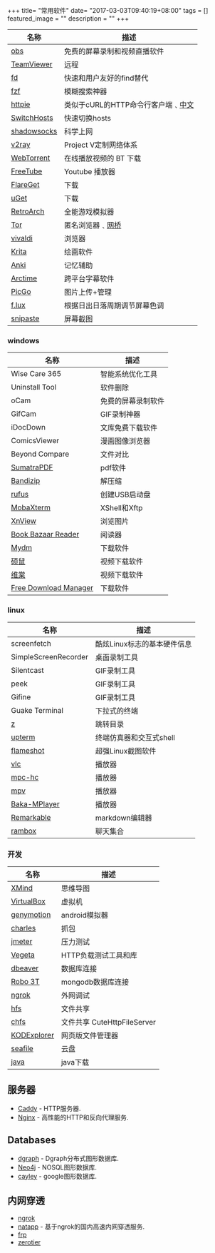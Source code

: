 +++
title= "常用软件"
date= "2017-03-03T09:40:19+08:00"
tags = []
featured_image = ""
description = ""
+++

|名称             |描述                 |
|-----------------|---------------------|
|[obs](https://obsproject.com/)                      |免费的屏幕录制和视频直播软件|
|[TeamViewer](https://www.teamviewer.com)            |远程|
|[fd](https://github.com/sharkdp/fd)                 |快速和用户友好的find替代|
|[fzf](https://github.com/junegunn/fzf)              |模糊搜索神器|
|[httpie](https://github.com/jakubroztocil/httpie)   |类似于cURL的HTTP命令行客户端﹑[中文](https://juejin.im/post/5b90d3f95188255c432275fa)|
|[SwitchHosts](https://github.com/oldj/SwitchHosts)  |快速切换hosts|
|[shadowsocks](https://github.com/shadowsocks)       |科学上网|
|[v2ray](https://github.com/v2ray/v2ray-core)        |Project V定制网络体系|
|[WebTorrent](https://webtorrent.io/)                |在线播放视频的 BT 下载|
|[FreeTube](https://github.com/FreeTubeApp/FreeTube) |Youtube 播放器|
|[FlareGet](http://flareget.com/)                    |下载|
|[uGet](https://ugetdm.com/)                         |下载|
|[RetroArch](https://github.com/libretro/RetroArch)  |全能游戏模拟器|
|[Tor](http://www.theonionrouter.com/)               |匿名浏览器﹑[网桥](https://tb-manual.torproject.org/)|
|[vivaldi](https://vivaldi.com/zh-hans/)             |浏览器|
|[Krita](https://krita.org/zh/)                      |绘画软件|
|[Anki](http://ankichina.net/)                       |记忆辅助|
|[Arctime](https://arctime.org/)                     |跨平台字幕软件|
|[PicGo](https://github.com/Molunerfinn/PicGo)       |图片上传+管理|
|[f.lux](https://justgetflux.com/)                   |根据日出日落周期调节屏幕色调|
|[snipaste](https://www.snipaste.com/)               |屏幕截图|


### windows
|名称             |描述                 |
|-----------------|---------------------|
|Wise Care 365    |智能系统优化工具|
|Uninstall Tool   |软件删除|
|oCam             |免费的屏幕录制软件|
|GifCam           |GIF录制神器|
|iDocDown         |文库免费下载软件|
|ComicsViewer     |漫画图像浏览器|
|Beyond Compare   |文件对比|
|[SumatraPDF](https://www.sumatrapdfreader.org)     |pdf软件|
|[Bandizip](https://www.bandisoft.com/)             |解压缩|
|[rufus](http://rufus.akeo.ie/)                     |创建USB启动盘|
|[MobaXterm](https://mobaxterm.mobatek.net/)        |XShell和Xftp|
|[XnView](https://www.xnview.com/)                  |浏览图片|
|[Book Bazaar Reader](http://www.refrelent.com/)    |阅读器|
|[Mydm](http://mydmplus.com/)                       |下载软件|
|[硕鼠](http://www.flvcd.com/)                      |视频下载软件|
|[维棠](http://www.vidown.cn/)                      |视频下载软件|
|[Free Download Manager](https://www.freedownloadmanager.org/zh/)    |下载软件|


### linux
|名称              |描述                 |
|------------------|---------------------|
|screenfetch         |酷炫Linux标志的基本硬件信息||
|SimpleScreenRecorder|桌面录制工具||
|Silentcast          |GIF录制工具||
|peek                |GIF录制工具||
|Gifine              |GIF录制工具||
|Guake Terminal      |下拉式的终端||
|[z](https://github.com/rupa/z)                             |跳转目录|
|[upterm](https://github.com/railsware/upterm)              |终端仿真器和交互式shell|
|[flameshot](https://github.com/lupoDharkael/flameshot)     |超强Linux截图软件|
|[vlc](https://www.videolan.org/)                           |播放器|
|[mpc-hc](https://mpc-hc.org/)                              |播放器|
|[mpv](https://github.com/mpv-player/mpv)                   |播放器|
|[Baka-MPlayer](http://bakamplayer.u8sand.net/)             |播放器|
|[Remarkable](https://github.com/jamiemcg/remarkable)       |markdown编辑器|
|[rambox](https://github.com/ramboxapp/community-edition)   |聊天集合|

### 开发
|名称              |描述                 |
|------------------|---------------------|
|[XMind](https://www.xmind.net/)                     |思维导图|
|[VirtualBox](https://www.virtualbox.org/)           |虚拟机|
|[genymotion](https://www.genymotion.com/download/)  |android模拟器|
|[charles](https://github.com/8enet/Charles-Crack)   |抓包|
|[jmeter](https://jmeter.apache.org/)                |压力测试|
|[Vegeta](https://github.com/tsenart/vegeta)         |HTTP负载测试工具和库|
|[dbeaver](https://github.com/dbeaver/dbeaver)       |数据库连接|
|[Robo 3T](https://robomongo.org/)                   |mongodb数据库连接|
|[ngrok](https://ngrok.com/)                         |外网调试|
|[hfs](http://www.rejetto.com/hfs/)                  |文件共享|
|[chfs](https://www.iplaysoft.com/chfs.html)         |文件共享 CuteHttpFileServer|
|[KODExplorer](https://kodcloud.com)                 |网页版文件管理器|
|[seafile](https://kodcloud.com)                     |云盘|
|[java](http://www.oracle.com/technetwork/java/javase/downloads/index.html)|java下载|

## 服务器

- [Caddy](https://github.com/mholt/caddy) - HTTP服务器.
- [Nginx](http://nginx.org/) - 高性能的HTTP和反向代理服务.

## Databases

- [dgraph](https://github.com/dgraph-io/dgraph) - Dgraph分布式图形数据库.
- [Neo4j](https://github.com/neo4j/neo4j) - NOSQL图形数据库.
- [cayley](https://github.com/cayleygraph/cayley) - google图形数据库.

## 内网穿透

- [ngrok](https://github.com/inconshreveable/ngrok)
- [natapp](https://natapp.cn) - 基于ngrok的国内高速内网穿透服务.
- [frp](https://github.com/fatedier/frp)
- [zerotier](https://www.zerotier.com/)
